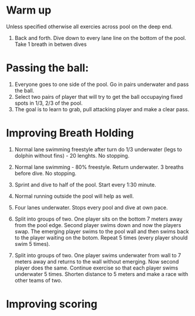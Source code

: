 
Warm up 
=======

Unless specified otherwise all exercies across pool on the deep end.

1. Back and forth. Dive down to every lane line on the bottom of the pool. Take 1 breath in betwen dives


Passing the ball:
================

1. Everyone goes to one side of the pool. Go in pairs underwater and pass the ball. 
2. Select two pairs of player that will try to get the ball occupaying fixed spots in 1/3, 2/3 of the pool. 
3. The goal is to learn to grab, pull attacking player and make a clear pass.


Improving Breath Holding
========================

1. Normal lane swimming freestyle after turn do 1/3 underwater (legs to dolphin without fins) - 20 lenghts. No stopping.

2. Normal lane swimming - 80% freestyle. Return underwater. 3 breaths before dive. No stopping.

3. Sprint and dive to half of the pool. Start every 1:30 minute.

4. Normal running outside the pool will help as well.

5. Four lanes underwater. Stops every pool and dive at own pace.

6. Split into groups of two. One player sits on the bottom 7 meters away from the pool edge. Second player swims down and now the players swap. The emerging player swims to the pool wall and then swims back to the player waiting on the botom. Repeat 5 times (every player should swim 5 times).

7. Split into groups of two. One player swims underwater from wall to 7 meters away and returns to the wall without emerging. Now second player does the same. Continue exercise so that each player swims underwater 5 times. Shorten distance to 5 meters and make a race with other teams of two.

Improving scoring
=================



